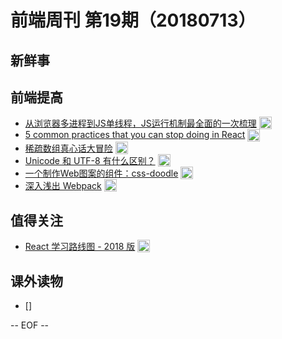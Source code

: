 # 前端周刊 第19期（20180713）

## 新鲜事



## 前端提高

- [从浏览器多进程到JS单线程，JS运行机制最全面的一次梳理](http://www.dailichun.com/2018/01/21/js_singlethread_eventloop.html) <img valign="top" width="auto" height="20" src="./assets/tutorial.svg" />
- [5 common practices that you can stop doing in React](https://blog.logrocket.com/5-common-practices-that-you-can-stop-doing-in-react-9e866df5d269?utm_source=mife&utm_medium=article&utm_campaign=mifeweekly&utm_term=tutorial) <img valign="top" width="auto" height="20" src="./assets/tutorial.svg" />
- [稀疏数组真心话大冒险](https://juejin.im/post/5b441b0ae51d45196f06d7cc?utm_source=mife&utm_medium=article&utm_campaign=mifeweekly&utm_term=tutorial) <img valign="top" width="auto" height="20" src="./assets/tutorial.svg" />
- [Unicode 和 UTF-8 有什么区别？](https://www.zhihu.com/question/23374078?utm_source=mife&utm_medium=article&utm_campaign=mifeweekly&utm_term=tutorial) <img valign="top" width="auto" height="20" src="./assets/tips.svg" />
- [一个制作Web图案的组件：css-doodle](https://www.w3cplus.com/css/create-patterns-with-css-doodle.html?utm_source=mife&utm_medium=article&utm_campaign=mifeweekly&utm_term=tips) <img valign="top" width="auto" height="20" src="./assets/tutorial.svg" />
- [深入浅出 Webpack](http://webpack.wuhaolin.cn/) <img valign="top" width="auto" height="20" src="./assets/tutorial.svg" />

## 值得关注

- [React 学习路线图 - 2018 版](https://github.com/SangKa/react-roadmap?utm_source=mife&utm_medium=article&utm_campaign=mifeweekly&utm_term=tutorial) <img valign="top" width="auto" height="20" src="./assets/github.svg" />

## 课外读物

- []

-- EOF --
